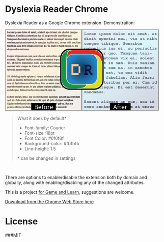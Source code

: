 # Dyslexia Reader Chrome


Dyslexia Reader as a Google Chrome extension. Demonstration:


<img src="https://raw.githubusercontent.com/CyrusRoshan/DyslexiaReaderChrome/master/Examples/demo.png" width="500px">

 <br>
<blockquote>
What it does by default*:

 * Font-family: Courier
 * Font-size :18pt
 * Font Color: \#0f0f0f
 * Background-color: \#fbfbfb
 * Line-height: 1.5

\* can be changed in settings
</blockquote><br>

There are options to enable/disable the extension both by domain and globally, along with enabling/disabling any of the changed attributes.

This is a project [for Game and Learn](http://gameandlearn.org), suggestions are welcome.

[Download from the Chrome Web Store here](https://chrome.google.com/webstore/detail/dyslexia-reader-chrome/npfbahgomodenajejiopcfbggcpkcani?hl=en&gl=US)

# License
###MIT
